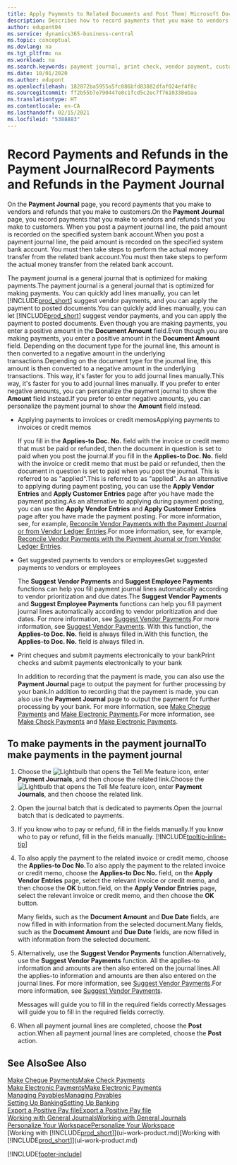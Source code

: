 ```yaml
---
title: Apply Payments to Related Documents and Post Them| Microsoft Docs
description: Describes how to record payments that you make to vendors and refunds that you make to customers.
author: edupont04
ms.service: dynamics365-business-central
ms.topic: conceptual
ms.devlang: na
ms.tgt_pltfrm: na
ms.workload: na
ms.search.keywords: payment journal, print check, vendor payment, customer refund, creditor, debt, balance due, AP
ms.date: 10/01/2020
ms.author: edupont
ms.openlocfilehash: 182872ba5955a5fc086bfd83882dfaf024ef4f8c
ms.sourcegitcommit: ff2b55b7e790447e0c1fcd5c2ec7f7610338ebaa
ms.translationtype: HT
ms.contentlocale: en-CA
ms.lasthandoff: 02/15/2021
ms.locfileid: "5388883"
---
```

# <a name="record-payments-and-refunds-in-the-payment-journal"></a><span data-ttu-id="57aba-103">Record Payments and Refunds in the Payment Journal</span><span class="sxs-lookup"><span data-stu-id="57aba-103">Record Payments and Refunds in the Payment Journal</span></span>

<span data-ttu-id="57aba-104">On the **Payment Journal** page, you record payments that you make to vendors and refunds that you make to customers.</span><span class="sxs-lookup"><span data-stu-id="57aba-104">On the **Payment Journal** page, you record payments that you make to vendors and refunds that you make to customers.</span></span> <span data-ttu-id="57aba-105">When you post a payment journal line, the paid amount is recorded on the specified system bank account.</span><span class="sxs-lookup"><span data-stu-id="57aba-105">When you post a payment journal line, the paid amount is recorded on the specified system bank account.</span></span> <span data-ttu-id="57aba-106">You must then take steps to perform the actual money transfer from the related bank account.</span><span class="sxs-lookup"><span data-stu-id="57aba-106">You must then take steps to perform the actual money transfer from the related bank account.</span></span>  

<span data-ttu-id="57aba-107">The payment journal is a general journal that is optimized for making payments.</span><span class="sxs-lookup"><span data-stu-id="57aba-107">The payment journal is a general journal that is optimized for making payments.</span></span> <span data-ttu-id="57aba-108">You can quickly add lines manually, you can let [!INCLUDE[prod_short](includes/prod_short.md)] suggest vendor payments, and you can apply the payment to posted documents.</span><span class="sxs-lookup"><span data-stu-id="57aba-108">You can quickly add lines manually, you can let [!INCLUDE[prod_short](includes/prod_short.md)] suggest vendor payments, and you can apply the payment to posted documents.</span></span> <span data-ttu-id="57aba-109">Even though you are making payments, you enter a positive amount in the **Document Amount** field.</span><span class="sxs-lookup"><span data-stu-id="57aba-109">Even though you are making payments, you enter a positive amount in the **Document Amount** field.</span></span> <span data-ttu-id="57aba-110">Depending on the document type for the journal line, this amount is then converted to a negative amount in the underlying transactions.</span><span class="sxs-lookup"><span data-stu-id="57aba-110">Depending on the document type for the journal line, this amount is then converted to a negative amount in the underlying transactions.</span></span> <span data-ttu-id="57aba-111">This way, it's faster for you to add journal lines manually.</span><span class="sxs-lookup"><span data-stu-id="57aba-111">This way, it's faster for you to add journal lines manually.</span></span> <span data-ttu-id="57aba-112">If you prefer to enter negative amounts, you can personalize the payment journal to show the **Amount** field instead.</span><span class="sxs-lookup"><span data-stu-id="57aba-112">If you prefer to enter negative amounts, you can personalize the payment journal to show the **Amount** field instead.</span></span>  

- <span data-ttu-id="57aba-113">Applying payments to invoices or credit memos</span><span class="sxs-lookup"><span data-stu-id="57aba-113">Applying payments to invoices or credit memos</span></span>

    <span data-ttu-id="57aba-114">If you fill in the **Applies-to Doc. No.** field with the invoice or credit memo that must be paid or refunded, then the document in question is set to paid when you post the journal.</span><span class="sxs-lookup"><span data-stu-id="57aba-114">If you fill in the **Applies-to Doc. No.** field with the invoice or credit memo that must be paid or refunded, then the document in question is set to paid when you post the journal.</span></span> <span data-ttu-id="57aba-115">This is referred to as "applied".</span><span class="sxs-lookup"><span data-stu-id="57aba-115">This is referred to as "applied".</span></span> <span data-ttu-id="57aba-116">As an alternative to applying during payment posting, you can use the **Apply Vendor Entries** and **Apply Customer Entries** page after you have made the payment posting.</span><span class="sxs-lookup"><span data-stu-id="57aba-116">As an alternative to applying during payment posting, you can use the **Apply Vendor Entries** and **Apply Customer Entries** page after you have made the payment posting.</span></span> <span data-ttu-id="57aba-117">For more information, see, for example, [Reconcile Vendor Payments with the Payment Journal or from Vendor Ledger Entries](payables-how-apply-purchase-transactions-manually.md).</span><span class="sxs-lookup"><span data-stu-id="57aba-117">For more information, see, for example, [Reconcile Vendor Payments with the Payment Journal or from Vendor Ledger Entries](payables-how-apply-purchase-transactions-manually.md).</span></span>  

- <span data-ttu-id="57aba-118">Get suggested payments to vendors or employees</span><span class="sxs-lookup"><span data-stu-id="57aba-118">Get suggested payments to vendors or employees</span></span>

    <span data-ttu-id="57aba-119">The **Suggest Vendor Payments** and **Suggest Employee Payments** functions can help you fill payment journal lines automatically according to vendor prioritization and due dates.</span><span class="sxs-lookup"><span data-stu-id="57aba-119">The **Suggest Vendor Payments** and **Suggest Employee Payments** functions can help you fill payment journal lines automatically according to vendor prioritization and due dates.</span></span> <span data-ttu-id="57aba-120">For more information, see [Suggest Vendor Payments](payables-how-suggest-vendor-payments.md).</span><span class="sxs-lookup"><span data-stu-id="57aba-120">For more information, see [Suggest Vendor Payments](payables-how-suggest-vendor-payments.md).</span></span> <span data-ttu-id="57aba-121">With this function, the **Applies-to Doc. No.** field is always filled in.</span><span class="sxs-lookup"><span data-stu-id="57aba-121">With this function, the **Applies-to Doc. No.** field is always filled in.</span></span>  

- <span data-ttu-id="57aba-122">Print cheques and submit payments electronically to your bank</span><span class="sxs-lookup"><span data-stu-id="57aba-122">Print checks and submit payments electronically to your bank</span></span>

    <span data-ttu-id="57aba-123">In addition to recording that the payment is made, you can also use the **Payment Journal** page to output the payment for further processing by your bank.</span><span class="sxs-lookup"><span data-stu-id="57aba-123">In addition to recording that the payment is made, you can also use the **Payment Journal** page to output the payment for further processing by your bank.</span></span> <span data-ttu-id="57aba-124">For more information, see [Make Cheque Payments](payables-how-work-checks.md) and [Make Electronic Payments](finance-make-payments-with-bank-data-conversion-service-or-sepa-credit-transfer.md#exporting-payments-to-a-bank-file).</span><span class="sxs-lookup"><span data-stu-id="57aba-124">For more information, see [Make Check Payments](payables-how-work-checks.md) and [Make Electronic Payments](finance-make-payments-with-bank-data-conversion-service-or-sepa-credit-transfer.md#exporting-payments-to-a-bank-file).</span></span>  

## <a name="to-make-payments-in-the-payment-journal"></a><span data-ttu-id="57aba-125">To make payments in the payment journal</span><span class="sxs-lookup"><span data-stu-id="57aba-125">To make payments in the payment journal</span></span>

1. <span data-ttu-id="57aba-126">Choose the ![Lightbulb that opens the Tell Me feature](media/ui-search/search_small.png "Tell me what you want to do") icon, enter **Payment Journals**, and then choose the related link.</span><span class="sxs-lookup"><span data-stu-id="57aba-126">Choose the ![Lightbulb that opens the Tell Me feature](media/ui-search/search_small.png "Tell me what you want to do") icon, enter **Payment Journals**, and then choose the related link.</span></span>
2. <span data-ttu-id="57aba-127">Open the journal batch that is dedicated to payments.</span><span class="sxs-lookup"><span data-stu-id="57aba-127">Open the journal batch that is dedicated to payments.</span></span>
3. <span data-ttu-id="57aba-128">If you know who to pay or refund, fill in the fields manually.</span><span class="sxs-lookup"><span data-stu-id="57aba-128">If you know who to pay or refund, fill in the fields manually.</span></span> [!INCLUDE[tooltip-inline-tip](includes/tooltip-inline-tip_md.md)]
4. <span data-ttu-id="57aba-129">To also apply the payment to the related invoice or credit memo, choose the **Applies-to Doc No.**</span><span class="sxs-lookup"><span data-stu-id="57aba-129">To also apply the payment to the related invoice or credit memo, choose the **Applies-to Doc No.**</span></span> <span data-ttu-id="57aba-130">field, on the **Apply Vendor Entries** page, select the relevant invoice or credit memo, and then choose the **OK** button.</span><span class="sxs-lookup"><span data-stu-id="57aba-130">field, on the **Apply Vendor Entries** page, select the relevant invoice or credit memo, and then choose the **OK** button.</span></span>

    <span data-ttu-id="57aba-131">Many fields, such as the **Document Amount** and **Due Date** fields, are now filled in with information from the selected document.</span><span class="sxs-lookup"><span data-stu-id="57aba-131">Many fields, such as the **Document Amount** and **Due Date** fields, are now filled in with information from the selected document.</span></span>
5. <span data-ttu-id="57aba-132">Alternatively, use the **Suggest Vendor Payments** function.</span><span class="sxs-lookup"><span data-stu-id="57aba-132">Alternatively, use the **Suggest Vendor Payments** function.</span></span> <span data-ttu-id="57aba-133">All the applies-to information and amounts are then also entered on the journal lines.</span><span class="sxs-lookup"><span data-stu-id="57aba-133">All the applies-to information and amounts are then also entered on the journal lines.</span></span> <span data-ttu-id="57aba-134">For more information, see [Suggest Vendor Payments](payables-how-suggest-vendor-payments.md).</span><span class="sxs-lookup"><span data-stu-id="57aba-134">For more information, see [Suggest Vendor Payments](payables-how-suggest-vendor-payments.md).</span></span>

    <span data-ttu-id="57aba-135">Messages will guide you to fill in the required fields correctly.</span><span class="sxs-lookup"><span data-stu-id="57aba-135">Messages will guide you to fill in the required fields correctly.</span></span>
6.  <span data-ttu-id="57aba-136">When all payment journal lines are completed, choose the **Post** action.</span><span class="sxs-lookup"><span data-stu-id="57aba-136">When all payment journal lines are completed, choose the **Post** action.</span></span>

## <a name="see-also"></a><span data-ttu-id="57aba-137">See Also</span><span class="sxs-lookup"><span data-stu-id="57aba-137">See Also</span></span>
[<span data-ttu-id="57aba-138">Make Cheque Payments</span><span class="sxs-lookup"><span data-stu-id="57aba-138">Make Check Payments</span></span>](payables-how-work-checks.md)  
[<span data-ttu-id="57aba-139">Make Electronic Payments</span><span class="sxs-lookup"><span data-stu-id="57aba-139">Make Electronic Payments</span></span>](finance-make-payments-with-bank-data-conversion-service-or-sepa-credit-transfer.md#exporting-payments-to-a-bank-file)  
[<span data-ttu-id="57aba-140">Managing Payables</span><span class="sxs-lookup"><span data-stu-id="57aba-140">Managing Payables</span></span>](payables-manage-payables.md)  
[<span data-ttu-id="57aba-141">Setting Up Banking</span><span class="sxs-lookup"><span data-stu-id="57aba-141">Setting Up Banking</span></span>](bank-setup-banking.md)  
[<span data-ttu-id="57aba-142">Export a Positive Pay file</span><span class="sxs-lookup"><span data-stu-id="57aba-142">Export a Positive Pay file</span></span>](finance-how-positive-pay.md)  
[<span data-ttu-id="57aba-143">Working with General Journals</span><span class="sxs-lookup"><span data-stu-id="57aba-143">Working with General Journals</span></span>](ui-work-general-journals.md)  
[<span data-ttu-id="57aba-144">Personalize Your Workspace</span><span class="sxs-lookup"><span data-stu-id="57aba-144">Personalize Your Workspace</span></span>](ui-personalization-user.md)  
<span data-ttu-id="57aba-145">[Working with [!INCLUDE[prod_short](includes/prod_short.md)]](ui-work-product.md)</span><span class="sxs-lookup"><span data-stu-id="57aba-145">[Working with [!INCLUDE[prod_short](includes/prod_short.md)]](ui-work-product.md)</span></span>  


[!INCLUDE[footer-include](includes/footer-banner.md)]